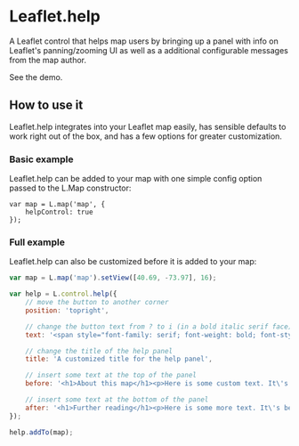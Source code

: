 # Leaflet.help

A Leaflet control that helps map users by bringing up a panel with info on Leaflet's panning/zooming UI as well as a additional configurable messages from the map author. 

See the demo.

## How to use it

Leaflet.help integrates into your Leaflet map easily, has sensible defaults to work right out of the box, and has a few options for greater customization.

### Basic example

Leaflet.help can be added to your map with one simple config option passed to the L.Map constructor:

```
var map = L.map('map', {
	helpControl: true
});
```

### Full example

Leaflet.help can also be customized before it is added to your map:

```javascript
var map = L.map('map').setView([40.69, -73.97], 16);

var help = L.control.help({
	// move the button to another corner
	position: 'topright',

	// change the button text from ? to i (in a bold italic serif face)
	text: '<span style="font-family: serif; font-weight: bold; font-style: italic">i</span>',

	// change the title of the help panel
	title: 'A customized title for the help panel',

	// insert some text at the top of the panel
	before: '<h1>About this map</h1><p>Here is some custom text. It\'s been inserted into the help panel <em>before</em> the instructions about panning and zooming.</p>',

	// insert some text at the bottom of the panel
	after: '<h1>Further reading</h1><p>Here is some more text. It\'s been inserted into the help panel <em>after</em> the instructions about panning and zooming.</p>',
});

help.addTo(map);
```
